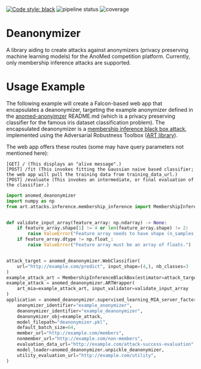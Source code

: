 [![Code style: black](https://img.shields.io/badge/code%20style-black-000000.svg)](https://github.com/psf/black)
![pipeline status](https://git.uni-luebeck.de/its/anomed/deanonymizer/badges/main/pipeline.svg?ignore_skipped=true)
![coverage](https://git.uni-luebeck.de/its/anomed/deanonymizer/badges/main/coverage.svg?job=run_tests)

# Deanonymizer

A library aiding to create attacks against anonymizers (privacy preserving
machine learning models) for the AnoMed competition platform. Currently, only
membership inference attacks are supported.

# Usage Example

The following example will create a Falcon-based web app that encapsulates a
deanonymizer, targeting the example anonymizer defined in the [anomed-anonyimzer](https://pypi.org/project/anomed-anonymizer/)
README.md (which is a privacy preserving classifier for the famous iris dataset
classification problem). The encapsulated deanonymizer is a [membership inference
black box attack](https://adversarial-robustness-toolbox.readthedocs.io/en/latest/modules/attacks/inference/membership_inference.html#membership-inference-black-box),
implemented using the Adversarial Robustness Toolbox ([ART library](https://github.com/Trusted-AI/adversarial-robustness-toolbox)).

The web app offers these routes (some may have query parameters not mentioned here):

    [GET] / (This displays an "alive message".)
    [POST] /fit (This invokes fitting the Gaussian naive based classifier; the web app will pull the training data from training_data_url.)
    [POST] /evaluate (This invokes an intermediate, or final evaluation of the classifier.)

```python
import anomed_deanonymizer
import numpy as np
from art.attacks.inference.membership_inference import MembershipInferenceBlackBox


def validate_input_array(feature_array: np.ndarray) -> None:
    if feature_array.shape[1] != 4 or len(feature_array.shape) != 2:
        raise ValueError("Feature array needs to have shape (n_samples, 4).")
    if feature_array.dtype != np.float_:
        raise ValueError("Feature array must be an array of floats.")


attack_target = anomed_deanonymizer.WebClassifier(
    url="http://example.com/predict", input_shape=(4,), nb_classes=3
)
example_attack_art = MembershipInferenceBlackBox(estimator=attack_target)  # type: ignore
example_attack = anomed_deanonymizer.ARTWrapper(
    art_mia=example_attack_art, input_validator=validate_input_array
)
application = anomed_deanonymizer.supervised_learning_MIA_server_factory(
    anonymizer_identifier="example_anonymizer",
    deanonymizer_identifier="example_deanonymizer",
    deanonymizer_obj=example_attack,
    model_filepath="deanonymizer.pkl",
    default_batch_size=64,
    member_url="http://example.com/members",
    nonmember_url="http://example.com/non-members",
    evaluation_data_url="http://example.com/attack-success-evaluation",
    model_loader=anomed_deanonymizer.unpickle_deanonymizer,
    utility_evaluation_url="http://example.com/utility",
)

```
